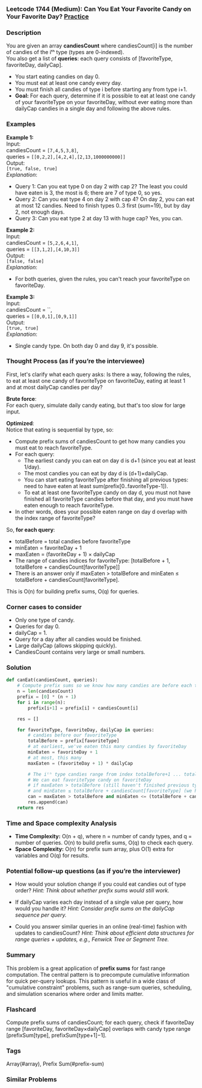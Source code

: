 ### Leetcode 1744 (Medium): Can You Eat Your Favorite Candy on Your Favorite Day? [Practice](https://leetcode.com/problems/can-you-eat-your-favorite-candy-on-your-favorite-day)

### Description  
You are given an array **candiesCount** where candiesCount[i] is the number of candies of the iᵗʰ type (types are 0-indexed).  
You also get a list of **queries**: each query consists of [favoriteType, favoriteDay, dailyCap].  
- You start eating candies on day 0.
- You must eat at least one candy every day.
- You must finish all candies of type i before starting any from type i+1.
- **Goal:** For each query, determine if it is possible to eat at least one candy of your favoriteType on your favoriteDay, without ever eating more than dailyCap candies in a single day and following the above rules.

### Examples  

**Example 1:**  
Input:  
candiesCount = `[7,4,5,3,8]`,  
queries = `[[0,2,2],[4,2,4],[2,13,1000000000]]`  
Output:  
`[true, false, true]`  
*Explanation*:  
- Query 1: Can you eat type 0 on day 2 with cap 2? The least you could have eaten is 3, the most is 6; there are 7 of type 0, so yes.
- Query 2: Can you eat type 4 on day 2 with cap 4? On day 2, you can eat at most 12 candies. Need to finish types 0..3 first (sum=19), but by day 2, not enough days.
- Query 3: Can you eat type 2 at day 13 with huge cap? Yes, you can.

**Example 2:**  
Input:  
candiesCount = `[5,2,6,4,1]`,  
queries = `[[3,1,2],[4,10,3]]`  
Output:  
`[false, false]`  
*Explanation*:  
- For both queries, given the rules, you can't reach your favoriteType on favoriteDay.

**Example 3:**  
Input:  
candiesCount = ``,  
queries = `[[0,0,1],[0,9,1]]`  
Output:  
`[true, true]`  
*Explanation*:  
- Single candy type. On both day 0 and day 9, it's possible.

### Thought Process (as if you’re the interviewee)  
First, let's clarify what each query asks: Is there a way, following the rules, to eat at least one candy of favoriteType on favoriteDay, eating at least 1 and at most dailyCap candies per day?

**Brute force**:  
For each query, simulate daily candy eating, but that's too slow for large input.

**Optimized**:  
Notice that eating is sequential by type, so:
- Compute prefix sums of candiesCount to get how many candies you must eat to reach favoriteType.
- For each query:
  - The earliest candy you can eat on day d is d+1 (since you eat at least 1/day).
  - The most candies you can eat by day d is (d+1)×dailyCap.
  - You can start eating favoriteType after finishing all previous types: need to have eaten at least sum(prefix[0..favoriteType-1]).
  - To eat at least one favoriteType candy on day d, you must not have finished all favoriteType candies before that day, and you must have eaten enough to reach favoriteType.
- In other words, does your possible eaten range on day d overlap with the index range of favoriteType?

So, **for each query**:
- totalBefore = total candies before favoriteType
- minEaten = favoriteDay + 1
- maxEaten = (favoriteDay + 1) × dailyCap
- The range of candies indices for favoriteType: [totalBefore + 1, totalBefore + candiesCount[favoriteType]]
- There is an answer only if maxEaten > totalBefore and minEaten ≤ totalBefore + candiesCount[favoriteType].

This is O(n) for building prefix sums, O(q) for queries.

### Corner cases to consider  
- Only one type of candy.
- Queries for day 0.
- dailyCap = 1.
- Query for a day after all candies would be finished.
- Large dailyCap (allows skipping quickly).
- CandiesCount contains very large or small numbers.


### Solution

```python
def canEat(candiesCount, queries):
    # Compute prefix sums so we know how many candies are before each type
    n = len(candiesCount)
    prefix = [0] * (n + 1)
    for i in range(n):
        prefix[i+1] = prefix[i] + candiesCount[i]

    res = []

    for favoriteType, favoriteDay, dailyCap in queries:
        # candies before our favoriteType
        totalBefore = prefix[favoriteType]
        # at earliest, we've eaten this many candies by favoriteDay
        minEaten = favoriteDay + 1
        # at most, this many
        maxEaten = (favoriteDay + 1) * dailyCap

        # The iᵗʰ type candies range from index totalBefore+1 ... totalBefore+candiesCount[i]
        # We can eat favoriteType candy on favoriteDay
        # if maxEaten > totalBefore (still haven't finished previous types)
        # and minEaten ≤ totalBefore + candiesCount[favoriteType] (we haven't run out)
        can = maxEaten > totalBefore and minEaten <= (totalBefore + candiesCount[favoriteType])
        res.append(can)
    return res
```

### Time and Space complexity Analysis  

- **Time Complexity:** O(n + q), where n = number of candy types, and q = number of queries. O(n) to build prefix sums, O(q) to check each query.
- **Space Complexity:** O(n) for prefix sum array, plus O(1) extra for variables and O(q) for results.

### Potential follow-up questions (as if you’re the interviewer)  

- How would your solution change if you could eat candies out of type order?
  *Hint: Think about whether prefix sums would still work.*

- If dailyCap varies each day instead of a single value per query, how would you handle it?
  *Hint: Consider prefix sums on the dailyCap sequence per query.*

- Could you answer similar queries in an online (real-time) fashion with updates to candiesCount?
  *Hint: Think about efficient data structures for range queries + updates, e.g., Fenwick Tree or Segment Tree.*

### Summary
This problem is a great application of **prefix sums** for fast range computation. The central pattern is to precompute cumulative information for quick per-query lookups. This pattern is useful in a wide class of "cumulative constraint" problems, such as range-sum queries, scheduling, and simulation scenarios where order and limits matter.


### Flashcard
Compute prefix sums of candiesCount; for each query, check if favoriteDay range [favoriteDay, favoriteDay×dailyCap] overlaps with candy type range [prefixSum[type], prefixSum[type+1]−1].

### Tags
Array(#array), Prefix Sum(#prefix-sum)

### Similar Problems
